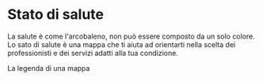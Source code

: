 # Stato di salute

La salute è come l'arcobaleno, non può essere composto da un solo colore. Lo sato di salute è una mappa che ti aiuta ad orientarti nella scelta dei professionisti e dei servizi adatti alla tua condizione.

La legenda di una mappa
<!--stackedit_data:
eyJoaXN0b3J5IjpbMTA5MjAzMjMxNCwtMTg4OTQ4ODQ2OSwyNT
E5NjExMl19
-->